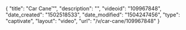 {
    "title": "Car Cane&trade;",
    "description": "",
    "videoid": "109967848",
    "date_created": "1502518533",
    "date_modified": "1504247456",
    "type": "captivate",
    "layout": "video",
    "url": "\/v\/car-cane\/109967848"
}